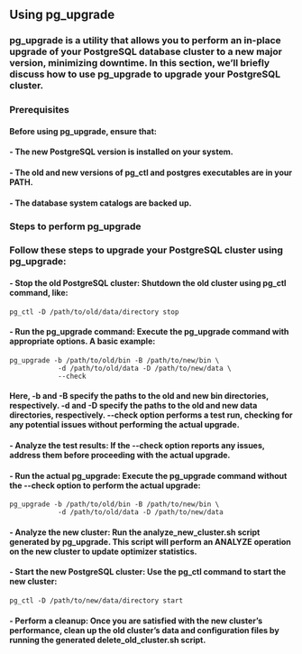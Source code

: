 ## Using pg_upgrade

### pg_upgrade is a utility that allows you to perform an in-place upgrade of your PostgreSQL database cluster to a new major version, minimizing downtime. In this section, we’ll briefly discuss how to use pg_upgrade to upgrade your PostgreSQL cluster.

### Prerequisites

#### Before using pg_upgrade, ensure that:

#### - The new PostgreSQL version is installed on your system.
#### - The old and new versions of pg_ctl and postgres executables are in your PATH.
#### - The database system catalogs are backed up.

### Steps to perform pg_upgrade

### Follow these steps to upgrade your PostgreSQL cluster using pg_upgrade:

#### - Stop the old PostgreSQL cluster: Shutdown the old cluster using pg_ctl command, like:
```
pg_ctl -D /path/to/old/data/directory stop
```
   
#### - Run the pg_upgrade command: Execute the pg_upgrade command with appropriate options. A basic example:
```
pg_upgrade -b /path/to/old/bin -B /path/to/new/bin \
            -d /path/to/old/data -D /path/to/new/data \
            --check
```

#### Here, -b and -B specify the paths to the old and new bin directories, respectively. -d and -D specify the paths to the old and new data directories, respectively. --check option performs a test run, checking for any potential issues without performing the actual upgrade.

#### - Analyze the test results: If the --check option reports any issues, address them before proceeding with the actual upgrade.

#### - Run the actual pg_upgrade: Execute the pg_upgrade command without the --check option to perform the actual upgrade:
```
pg_upgrade -b /path/to/old/bin -B /path/to/new/bin \
            -d /path/to/old/data -D /path/to/new/data
```

#### - Analyze the new cluster: Run the analyze_new_cluster.sh script generated by pg_upgrade. This script will perform an ANALYZE operation on the new cluster to update optimizer statistics.

#### - Start the new PostgreSQL cluster: Use the pg_ctl command to start the new cluster:
```
pg_ctl -D /path/to/new/data/directory start
```
#### - Perform a cleanup: Once you are satisfied with the new cluster’s performance, clean up the old cluster’s data and configuration files by running the generated delete_old_cluster.sh script.
